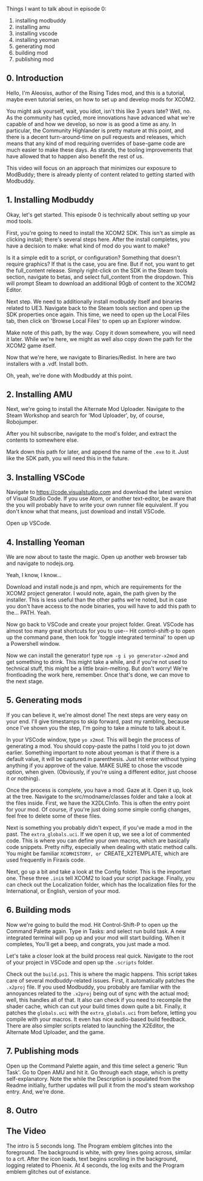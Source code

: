 Things I want to talk about in episode 0:

1. installing modbuddy
2. installing amu
3. installing vscode
4. installing yeoman
5. generating mod
6. building mod
7. publishing mod

## 0. Introduction

Hello, I'm Aleosiss, author of the Rising Tides mod, and this is a tutorial, maybe even tutorial series, on how to set up and develop mods for XCOM2. 

You might ask yourself, wait, you idiot, isn't this like 3 years late? Well, no. As the community has cycled, more innovations have advanced what we're capable of and how we develop, so now is as good a time as any. In particular, the Community Highlander is pretty mature at this point, and there is a decent turn-around-time on pull requests and releases, which means that any kind of mod requiring overrides of base-game code are much easier to make these days. As stands, the tooling improvements that have allowed that to happen also benefit the rest of us. 

This video will focus on an approach that minimizes our exposure to ModBuddy; there is already plenty of content related to getting started with Modbuddy.


## 1. Installing Modbuddy

Okay, let's get started. This episode 0 is technically about setting up your mod tools.

First, you're going to need to install the XCOM2 SDK. This isn't as simple as clicking install; there's several steps here. After the install completes, you have a decision to make: what kind of mod do you want to make?

Is it a simple edit to a script, or configuration? Something that doesn't require graphics? If that is the case, you are fine. But if not, you want to get the full_content release. Simply right-click on the SDK in the Steam tools section, navigate to betas, and select full_content from the dropdown. This will prompt Steam to download an additional 90gb of content to the XCOM2 Editor.

Next step. We need to additionally install modbuddy itself and binaries related to UE3. Navigate back to the Steam tools section and open up the SDK properties once again. This time, we need to open up the Local Files tab, then click on 'Browse Local Files' to open up an Explorer window.

Make note of this path, by the way. Copy it down somewhere, you will need it later. While we're here, we might as well also copy down the path for the XCOM2 game itself.

Now that we're here, we navigate to Binaries/Redist. In here are two installers with a .vdf. Install both.

Oh, yeah, we're done with Modbuddy at this point.

## 2. Installing AMU

Next, we're going to install the Alternate Mod Uploader. Navigate to the Steam Workshop and search for 'Mod Uploader', by, of course, Robojumper.

After you hit subscribe, navigate to the mod's folder, and extract the contents to somewhere else.

Mark down this path for later, and append the name of the `.exe` to it. Just like the SDK path, you will need this in the future.

## 3. Installing VSCode

Navigate to https://code.visualstudio.com and download the latest version of Visual Studio Code. If you use Atom, or another text-editor, be aware that the you will probably have to write your own runner file equivalent. If you don't know what that means, just download and install VSCode.

Open up VSCode.

## 4. Installing Yeoman

We are now about to taste the magic. Open up another web browser tab and navigate to nodejs.org.

<OOF when the download button is pressed> Yeah, I know, I know...

Download and install node.js and npm, which are requirements for the XCOM2 project generator. I would note, again, the path given by the installer. This is less useful than the other paths we're noted, but in case you don't have access to the node binaries, you will have to add this path to the... PATH. Yeah.

Now go back to VSCode and create your project folder. Great. VSCode has almost too many great shortcuts for you to use-- Hit control-shift-p to open up the command pane, then look for 'toggle integrated terminal' to open up a Powershell window.

Now we can install the generator! type `npm -g i yo generator-x2mod` and get something to drink. This might take a while, and if you're not used to technical stuff, this might be a little brain-melting. But don't worry! We're frontloading the work here, remember. Once that's done, we can move to the next stage.

## 5. Generating mods

If you can believe it, we're almost done! The next steps are very easy on your end. I'll give timestamps to skip forward, past my rambling, because once I've shown you the step, I'm going to take a minute to talk about it.

In your VSCode window, type `yo x2mod`. This will begin the process of generating a mod. You should copy-paste the paths I told you to jot down earlier. Something important to note about yeoman is that if there is a default value, it will be captured in parenthesis. Just hit enter without typing anything if you approve of the value. MAKE SURE to chose the vscode option, when given. (Obviously, if you're using a different editor, just choose it or nothing).

Once the process is complete, you have a mod. Gaze at it. Open it up, look at the tree. Navigate to the src/modname/classes folder and take a look at the files inside. First, we have the X2DLCInfo. This is often the entry point for your mod. Of course, if you're just doing some simple config changes, feel free to delete some of these files.

Next is something you probably didn't expect, if you've made a mod in the past. The `extra_globals.uci`. If we open it up, we see a lot of commented code. This is where you can define your own macros, which are basically code snippets. Pretty nifty, especially when dealing with static method calls. You might be familiar `XCOMHISTORY, or `CREATE_X2TEMPLATE, which are used frequently in Firaxis code.

Next, go up a bit and take a look at the Config folder. This is the important one. These three `.ini`s tell XCOM2 to load your script package. Finally, you can check out the Localization folder, which has the localization files for the International, or English, version of your mod.

## 6. Building mods

Now we're going to build the mod. Hit Control-Shift-P to open up the Command Palette again. Type in Tasks: and select run build task. A new integrated terminal will pop up and your mod will start building. When it completes, You'll get a beep, and congrats, you just made a mod.

Let's take a closer look at the build process real quick. Navigate to the root of your project in VSCode and open up the `.scripts` folder.

Check out the `build.ps1`. This is where the magic happens. This script takes care of several modbuddy-related issues. First, it automatically patches the `.x2proj` file. If you used Modbuddy, you probably are familiar with the annoyances related to the `.x2proj` being out of sync with the actual mod; well, this handles all of that. It also can check if you need to recompile the shader cache, which can cut your build times down quite a bit. Finally, it patches the `globals.uci` with the `extra_globals.uci` from before, letting you compile with your macros. It even has nice audio-based build feedback. There are also simpler scripts related to launching the X2Editor, the Alternate Mod Uploader, and the game.

## 7. Publishing mods

Open up the Command Palette again, and this time select a generic 'Run Task'. Go to Open AMU and hit it. Go through each stage, which is pretty self-explanatory. Note the while the Description is populated from the Readme initially, further updates will pull it from the mod's steam workshop entry. And, we're done.

## 8. Outro

## The Video

The intro is 5 seconds long. The Program emblem glitches into the foreground. The background is white, with grey lines going across, similar to a crt. After the icon loads, text begins scrolling in the background, logging related to Phoenix. At 4 seconds, the log exits and the Program emblem glitches out of existance.